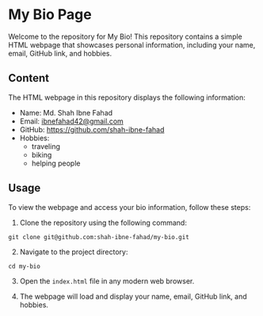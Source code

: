 # My Bio Page

Welcome to the repository for My Bio! This repository contains a simple HTML webpage that showcases personal information, including your name, email, GitHub link, and hobbies.

## Content

The HTML webpage in this repository displays the following information:

- Name: Md. Shah Ibne Fahad
- Email: ibnefahad42@gmail.com
- GitHub: https://github.com/shah-ibne-fahad
- Hobbies:
  - traveling
  - biking
  - helping people

## Usage

To view the webpage and access your bio information, follow these steps:

1. Clone the repository using the following command:

```
git clone git@github.com:shah-ibne-fahad/my-bio.git
```

2. Navigate to the project directory:

```
cd my-bio
```

3. Open the `index.html` file in any modern web browser.

4. The webpage will load and display your name, email, GitHub link, and hobbies.
